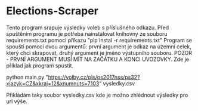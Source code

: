 # Elections-Scraper

Tento program srapuje výsledky voleb s příslušného odkazu.
Před spuštěním programu je potřeba nainstalovat knihovny 
ze souboru requirements.txt pomoci příkazu "pip instal -r requirements.txt"
Program se spouští pomoci dvou argumentů: první argument je odkaz na územní celek, 
který chci skrapovat, druhý argument je jméno výstupního souboru.
POZOR - PRVNÍ ARGUMENT MUSÍ MÍT NA ZAČÁTKU A KONCI UVOZOVKY.
Zde je příklad jak program spustit.

python main.py "https://volby.cz/pls/ps2017nss/ps32?xjazyk=CZ&xkraj=12&xnumnuts=7103" vysledky.csv

Přikládám taky soubor vysledky.csv kde je možno zhlédnout výsledky pro url výše.

